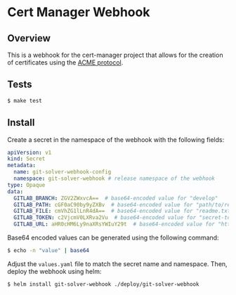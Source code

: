 # Cert Manager Webhook

## Overview

This is a webhook for the cert-manager project that allows for the creation of certificates using the [ACME protocol](https://tools.ietf.org/html/rfc8555).

## Tests
    
```bash
$ make test
```


## Install

Create a secret in the namespace of the webhook with the following fields:

```yaml
apiVersion: v1
kind: Secret
metadata:
  name: git-solver-webhook-config
  namespace: git-solver-webhook # release namespace of the webhook
type: Opaque
data:
  GITLAB_BRANCH: ZGV2ZWxvcA==  # base64-encoded value for "develop"
  GITLAB_PATH: cGF0aC90by9yZXBv  # base64-encoded value for "path/to/repo"
  GITLAB_FILE: cmVhZG1lLnR4dA==  # base64-encoded value for "readme.txt"
  GITLAB_TOKEN: c2VjcmV0LXRva2Vu  # base64-encoded value for "secret-token"
  GITLAB_URL: aHR0cHM6Ly9naXRsYWIuY29t  # base64-encoded value for "https://gitlab.com"
```

Base64 encoded values can be generated using the following command:

```bash
$ echo -n "value" | base64
```

Adjust the `values.yaml` file to match the secret name and namespace. Then, deploy the webhook using helm:

```bash
$ helm install git-solver-webhook ./deploy/git-solver-webhook
```
